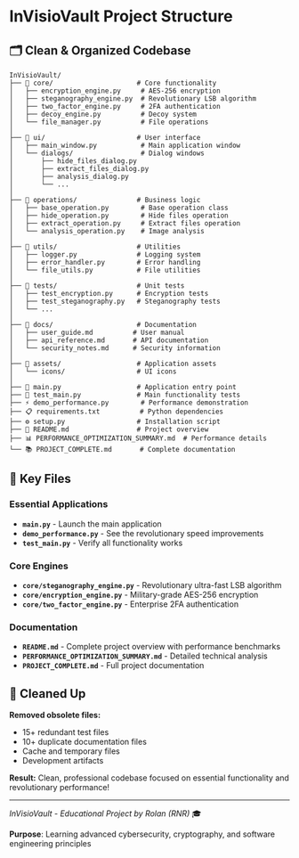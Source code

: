 # InVisioVault Project Structure

## 🗂️ **Clean & Organized Codebase**

```
InVisioVault/
├── 📁 core/                     # Core functionality
│   ├── encryption_engine.py     # AES-256 encryption
│   ├── steganography_engine.py  # Revolutionary LSB algorithm
│   ├── two_factor_engine.py     # 2FA authentication
│   ├── decoy_engine.py          # Decoy system
│   └── file_manager.py          # File operations
│
├── 📁 ui/                       # User interface
│   ├── main_window.py           # Main application window
│   └── dialogs/                 # Dialog windows
│       ├── hide_files_dialog.py
│       ├── extract_files_dialog.py
│       ├── analysis_dialog.py
│       └── ...
│
├── 📁 operations/               # Business logic
│   ├── base_operation.py        # Base operation class
│   ├── hide_operation.py        # Hide files operation
│   ├── extract_operation.py     # Extract files operation
│   └── analysis_operation.py    # Image analysis
│
├── 📁 utils/                    # Utilities
│   ├── logger.py               # Logging system
│   ├── error_handler.py        # Error handling
│   └── file_utils.py           # File utilities
│
├── 📁 tests/                    # Unit tests
│   ├── test_encryption.py      # Encryption tests
│   ├── test_steganography.py   # Steganography tests
│   └── ...
│
├── 📁 docs/                     # Documentation
│   ├── user_guide.md          # User manual
│   ├── api_reference.md       # API documentation
│   └── security_notes.md      # Security information
│
├── 📁 assets/                   # Application assets
│   └── icons/                  # UI icons
│
├── 🚀 main.py                   # Application entry point
├── 🧪 test_main.py              # Main functionality tests
├── ⚡ demo_performance.py        # Performance demonstration
├── 📋 requirements.txt          # Python dependencies
├── ⚙️ setup.py                  # Installation script
├── 📄 README.md                 # Project overview
├── 📊 PERFORMANCE_OPTIMIZATION_SUMMARY.md  # Performance details
└── 📚 PROJECT_COMPLETE.md       # Complete documentation
```

## 🎯 **Key Files**

### **Essential Applications**
- **`main.py`** - Launch the main application
- **`demo_performance.py`** - See the revolutionary speed improvements
- **`test_main.py`** - Verify all functionality works

### **Core Engines** 
- **`core/steganography_engine.py`** - Revolutionary ultra-fast LSB algorithm
- **`core/encryption_engine.py`** - Military-grade AES-256 encryption
- **`core/two_factor_engine.py`** - Enterprise 2FA authentication

### **Documentation**
- **`README.md`** - Complete project overview with performance benchmarks
- **`PERFORMANCE_OPTIMIZATION_SUMMARY.md`** - Detailed technical analysis
- **`PROJECT_COMPLETE.md`** - Full project documentation

## 🧹 **Cleaned Up**

**Removed obsolete files:**
- 15+ redundant test files
- 10+ duplicate documentation files  
- Cache and temporary files
- Development artifacts

**Result:** Clean, professional codebase focused on essential functionality and revolutionary performance!

---

*InVisioVault - Educational Project by Rolan (RNR)* 🎓

**Purpose**: Learning advanced cybersecurity, cryptography, and software engineering principles
